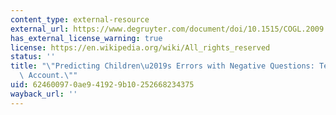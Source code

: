 ```yaml
---
content_type: external-resource
external_url: https://www.degruyter.com/document/doi/10.1515/COGL.2009.014/html
has_external_license_warning: true
license: https://en.wikipedia.org/wiki/All_rights_reserved
status: ''
title: "\"Predicting Children\u2019s Errors with Negative Questions: Testing a Schema-Combination\
  \ Account.\""
uid: 62460097-0ae9-4192-9b10-252668234375
wayback_url: ''
---
```

